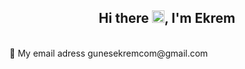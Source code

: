 
<h2 align="center">Hi there <img src="https://media.giphy.com/media/hvRJCLFzcasrR4ia7z/giphy.gif" width="20px">, I'm Ekrem</h2>

<!--👯 Look at my page ! <a href="http://gunesekrem.com">gunesekrem.com</a>  ...-->
<br>
📧 My email adress <a mailto="gunesekremcom@gmail.com">gunesekremcom@gmail.com</a>

